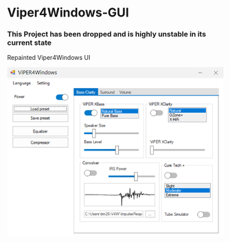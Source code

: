 # Viper4Windows-GUI

### This Project has been dropped and is highly unstable in its current state

Repainted Viper4Windows UI

![Screenshot](https://github.com/ThePBone/Viper4Windows-GUI/blob/master/screenshot1.PNG)
